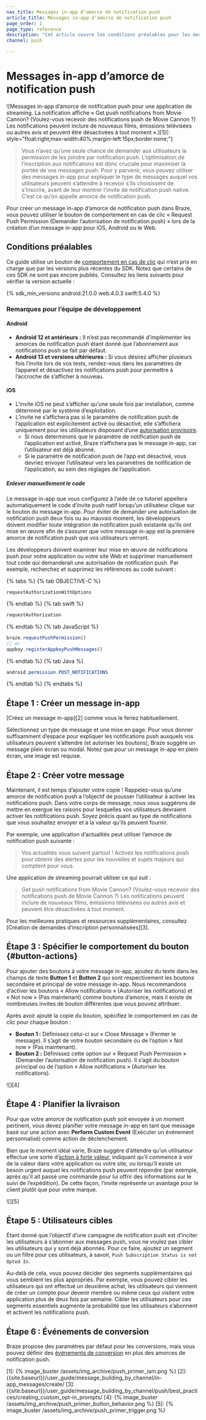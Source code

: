 ```yaml
---
nav_title: Messages in-app d’amorce de notification push
article_title: Messages in-app d’amorce de notification push
page_order: 1
page_type: reference
description: "Cet article couvre les conditions préalables pour les messages in-app d’amorce de notification push et la manière de les configurer."
channel: push

---
```


# Messages in-app d’amorce de notification push

![Messages in-app d’amorce de notification push pour une application de streaming. La notification affiche « Get push notifications from Movie Cannon? (Voulez-vous recevoir des notifications push de Movie Cannon ?) Les notifications peuvent inclure de nouveaux films, émissions télévisées ou autres avis et peuvent être désactivées à tout moment ».][1]{: style="float:right;max-width:40%;margin-left:15px;border:none;"}

> Vous n’avez qu’une seule chance de demander aux utilisateurs la permission de les joindre par notification push. L’optimisation de l’inscription aux notifications est donc cruciale pour maximiser la portée de vos messages push. Pour y parvenir, vous pouvez utiliser des messages in-app pour expliquer le type de messages auquel vos utilisateurs peuvent s’attendre à recevoir s’ils choisissent de s’inscrire, avant de leur montrer l’invite de notification push native. C’est ce qu’on appelle amorce de notification push.

Pour créer un message in-app d’amorce de notification push dans Braze, vous pouvez utiliser le bouton de comportement en cas de clic « Request Push Permission (Demander l’autorisation de notification push) » lors de la création d’un message in-app pour iOS, Android ou le Web.

## Conditions préalables

Ce guide utilise un bouton de [comportement en cas de clic](#button-actions) qui n’est pris en charge que par les versions plus récentes du SDK. Notez que certains de ces SDK ne sont pas encore publiés. Consultez les liens suivants pour vérifier la version actuelle :

{% sdk_min_versions android:21.0.0 web:4.0.3 swift:5.4.0 %}

### Remarques pour l’équipe de développement

#### Android

- **Android 12 et antérieurs :** Il n’est pas recommandé d’implémenter les amorces de notification push étant donné que l’abonnement aux notifications push se fait par défaut.
- **Android 13 et versions ultérieures :** Si vous désirez afficher plusieurs fois l’invite lors de vos tests, rendez-vous dans les paramètres de l’appareil et désactivez les notifications push pour permettre à l’accroche de s’afficher à nouveau.

#### iOS

- L’invite iOS ne peut s’afficher qu’une seule fois par installation, comme déterminé par le système d’exploitation.
- L’invite ne s’affichera pas si le paramètre de notification push de l’application est explicitement activé ou désactivé, elle s’affichera uniquement pour les utilisateurs disposant d’une [autorisation provisoire](https://developer.apple.com/documentation/usernotifications/asking_permission_to_use_notifications#3544375).
  - Si nous déterminons que le paramètre de notification push de l’application est activé, Braze n’affichera pas le message in-app, car l’utilisateur est déjà abonné.
  - Si le paramètre de notification push de l’app est désactivé, vous devriez envoyer l’utilisateur vers les paramètres de notification de l’application, au sein des réglages de l’application.

##### Enlever manuellement le code

Le message in-app que vous configurez à l’aide de ce tutoriel appellera automatiquement le code d’invite push natif lorsqu’un utilisateur clique sur le bouton du message in-app. Pour éviter de demander une autorisation de notification push deux fois ou au mauvais moment, les développeurs doivent modifier toute intégration de notification push existante qu’ils ont mise en œuvre afin de s’assurer que votre message in-app est la première amorce de notification push que vos utilisateurs verront.

Les développeurs doivent examiner leur mise en œuvre de notifications push pour votre application ou votre site Web et supprimer manuellement tout code qui demanderait une autorisation de notification push. Par exemple, recherchez et supprimez les références au code suivant :

{% tabs %}
{% tab OBJECTIVE-C %}
```objc
requestAuthorizationWithOptions
```
{% endtab %}
{% tab swift %}
```swift
requestAuthorization
```
{% endtab %}
{% tab JavaScript %}
```javascript
braze.requestPushPermission()
// or
appboy.registerAppboyPushMessages()
```
{% endtab %}
{% tab Java %}
```java
android.permission.POST_NOTIFICATIONS
```
{% endtab %}
{% endtabs %}

## Étape 1 : Créer un message in-app

[Créez un message in-app][2] comme vous le feriez habituellement.

Sélectionnez un type de message et une mise en page. Pour vous donner suffisamment d’espace pour expliquer les notifications push auxquels vos utilisateurs peuvent s’attendre (et autoriser les boutons), Braze suggère un message plein écran ou modal. Notez que pour un message in-app en plein écran, une image est requise. 

## Étape 2 : Créer votre message

Maintenant, il est temps d’ajouter votre copie ! Rappelez-vous qu’une amorce de notification push a l’objectif de pousser l’utilisateur à activer les notifications push. Dans votre corps de message, nous vous suggérons de mettre en exergue les raisons pour lesquelles vos utilisateurs devraient activer les notifications push. Soyez précis quant au type de notifications que vous souhaitez envoyer et à la valeur qu’ils peuvent fournir.

Par exemple, une application d’actualités peut utiliser l’amorce de notification push suivante :

> Vos actualités vous suivent partout ! Activez les notifications push pour obtenir des alertes pour les nouvelles et sujets majeurs qui comptent pour vous.

Une application de streaming pourrait utiliser ce qui suit :

> Get push notifications from Movie Cannon? (Voulez-vous recevoir des notifications push de Movie Cannon ?) Les notifications peuvent inclure de nouveaux films, émissions télévisées ou autres avis et peuvent être désactivées à tout moment.

Pour les meilleures pratiques et ressources supplémentaires, consultez [Création de demandes d’inscription personnalisées][3].

## Étape 3 : Spécifier le comportement du bouton {#button-actions}

Pour ajouter des boutons à votre message in-app, ajoutez du texte dans les champs de texte **Button 1** et **Button 2** qui sont respectivement les boutons secondaire et principal de votre message in-app. Nous recommandons d’activer les boutons « Allow notifications » (Autoriser les notifications) et « Not now » (Pas maintenant) comme boutons d’amorce, mais il existe de nombreuses invites de bouton différentes que vous pouvez attribuer.

Après avoir ajouté la copie du bouton, spécifiez le comportement en cas de clic pour chaque bouton :

- **Bouton 1 :** Définissez celui-ci sur « Close Message » (Fermer le message). Il s’agit de votre bouton secondaire ou de l’option « Not now » (Pas maintenant).
- **Bouton 2 :** Définissez cette option sur « Request Push Permission » (Demander l’autorisation de notification push). Il s’agit du bouton principal ou de l’option « Allow notifications » (Autoriser les notifications).

![][4]

## Étape 4 : Planifier la livraison

Pour que votre amorce de notification push soit envoyée à un moment pertinent, vous devez planifier votre message in-app en tant que message basé sur une action avec **Perform Custom Event** (Exécuter un événement personnalisé) comme action de déclenchement.

Bien que le moment idéal varie, Braze suggère d’attendre qu’un utilisateur effectue une sorte d’[action à forte valeur](https://www.braze.com/resources/videos/mapping-high-value-actions), indiquant qu’il commence à voir de la valeur dans votre application ou votre site, ou lorsqu’il existe un besoin urgent auquel les notifications push peuvent répondre (par exemple, après qu’il ait passé une commande pour lui offrir des informations sur le suivi de l’expédition). De cette façon, l’invite représente un avantage pour le client plutôt que pour votre marque.

![][5]

## Étape 5 : Utilisateurs cibles

Étant donné que l’objectif d’une campagne de notification push est d’inciter les utilisateurs à s’abonner aux messages push, vous ne voulez pas cibler les utilisateurs qui y sont déjà abonnés. Pour ce faire, ajoutez un segment ou un filtre pour ces utilisateurs, à savoir, `Push Subscription Status is not Opted In`.

Au-delà de cela, vous pouvez décider des segments supplémentaires qui vous semblent les plus appropriés. Par exemple, vous pouvez cibler les utilisateurs qui ont effectué un deuxième achat, les utilisateurs qui viennent de créer un compte pour devenir membre ou même ceux qui visitent votre application plus de deux fois par semaine. Cibler les utilisateurs pour ces segments essentiels augmente la probabilité que les utilisateurs s’abonnent et activent les notifications push.

## Étape 6 : Événements de conversion

Braze propose des paramètres par défaut pour les conversions, mais vous pouvez définir des [événements de conversion]({{site.baseurl}}/user_guide/engagement_tools/campaigns/building_campaigns/conversion_events/) en plus des amorces de notification push.

[1]: {% image_buster /assets/img_archive/push_primer_iam.png %}
[2]: {{site.baseurl}}/user_guide/message_building_by_channel/in-app_messages/create/
[3]: {{site.baseurl}}/user_guide/message_building_by_channel/push/best_practices/creating_custom_opt-in_prompts/
[4]: {% image_buster /assets/img_archive/push_primer_button_behavior.png %}
[5]: {% image_buster /assets/img_archive/push_primer_trigger.png %}
